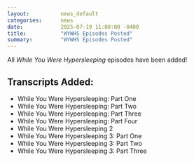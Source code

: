 ```yaml
---
layout:          news_default
categories:      news
date:            2025-07-19 11:00:00 -0400
title:           "WYWHS Episodes Posted"
summary:         "WYWHS Episodes Posted"
---
```


All *While You Were Hypersleeping* episodes have been added!

## Transcripts Added:
* While You Were Hypersleeping: Part One
* While You Were Hypersleeping: Part Two
* While You Were Hypersleeping: Part Three
* While You Were Hypersleeping: Part Four
* While You Were Hypersleeping 2
* While You Were Hypersleeping 3: Part One
* While You Were Hypersleeping 3: Part Two
* While You Were Hypersleeping 3: Part Three